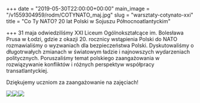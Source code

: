 +++
date = "2019-05-30T22:00:00+00:00"
main_image = "/v1559304959/rodm/COTYNATO_maj.jpg"
slug = "warsztaty-cotynato-xxi"
title = "Co Ty NATO? 20 lat Polski w Sojuszu Północnoatlantyckim"

+++
31 maja odwiedziliśmy XXI Liceum Ogólnokształcące im. Bolesława Prusa w Łodzi, gdzie z okazji 20. rocznicy wstąpienia Polski do NATO rozmawialiśmy o wyzwaniach dla bezpieczeństwa Polski. Dyskutowaliśmy o długotrwałych zmianach w światowym ładzie i najnowszych wydarzeniach politycznych. Poruszaliśmy temat polskiego zaangażowania w rozwiązywanie konfliktów i różnych perspektyw współpracy transatlantyckiej.

Dziękujemy uczniom za zaangażowanie na zajęciach!

![](https://res.cloudinary.com/inspro/image/upload/c_limit,w_800/v1559305021/rodm/IMG_5062.jpg)![](https://res.cloudinary.com/inspro/image/upload/c_limit,w_800/v1559305061/rodm/IMG_5125.jpg)![](https://res.cloudinary.com/inspro/image/upload/c_limit,w_800/v1559305197/rodm/IMG_5054.jpg)